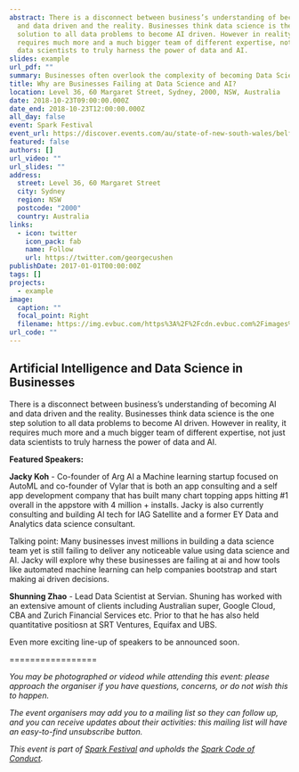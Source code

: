```yaml
---
abstract: There is a disconnect between business’s understanding of becoming AI
  and data driven and the reality. Businesses think data science is the one step
  solution to all data problems to become AI driven. However in reality, it
  requires much more and a much bigger team of different expertise, not just
  data scientists to truly harness the power of data and AI.
slides: example
url_pdf: ""
summary: Businesses often overlook the complexity of becoming Data Science and AI-driven. Join our discussion with Shuning Zhao and Jacky Koh on why businesses fail at AI and how automated machine learning tools can help bootstrap AI-driven decision-making at Spark Festival 2018.
title: Why are Businesses Failing at Data Science and AI?
location: Level 36, 60 Margaret Street, Sydney, 2000, NSW, Australia
date: 2018-10-23T09:00:00.000Z
date_end: 2018-10-23T12:00:00.000Z
all_day: false
event: Spark Festival
event_url: https://discover.events.com/au/state-of-new-south-wales/belfield/e/business/businesses-failing-data-science-margaret-street-belfield-sydney-canterbury-bankstown-nsw-2191-australia-267752446
featured: false
authors: []
url_video: ""
url_slides: ""
address:
  street: Level 36, 60 Margaret Street
  city: Sydney
  region: NSW
  postcode: "2000"
  country: Australia
links:
  - icon: twitter
    icon_pack: fab
    name: Follow
    url: https://twitter.com/georgecushen
publishDate: 2017-01-01T00:00:00Z
tags: []
projects:
  - example
image:
  caption: ""
  focal_point: Right
  filename: https://img.evbuc.com/https%3A%2F%2Fcdn.evbuc.com%2Fimages%2F49198252%2F245620971032%2F1%2Foriginal.jpg?auto=compress&s=add4b136a890b44fb7adf17038169781
url_code: ""
---
```

## Artificial Intelligence and Data Science in Businesses

There is a disconnect between business’s understanding of becoming AI and data driven and the reality. Businesses think data science is the one step solution to all data problems to become AI driven. However in reality, it requires much more and a much bigger team of different expertise, not just data scientists to truly harness the power of data and AI.

**Featured Speakers:**

**Jacky Koh** - Co-founder of Arg AI a Machine learning startup focused on AutoML and co-founder of Vylar that is both an app consulting and a self app development company that has built many chart topping apps hitting #1 overall in the appstore with 4 million + installs. Jacky is also currently consulting and building AI tech for IAG Satellite and a former EY Data and Analytics data science consultant.

Talking point: Many businesses invest millions in building a data science team yet is still failing to deliver any noticeable value using data science and AI. Jacky will explore why these businesses are failing at ai and how tools like automated machine learning can help companies bootstrap and start making ai driven decisions.

**Shunning Zhao** - Lead Data Scientist at Servian. Shuning has worked with an extensive amount of clients including Australian super, Google Cloud, CBA and Zurich Financial Services etc. Prior to that he has also held quantitative positiosn at SRT Ventures, Equifax and UBS.

Even more exciting line-up of speakers to be announced soon. 

\=================

*You may be photographed or videod while attending this event: please approach the organiser if you have questions, concerns, or do not wish this to happen.*

*The event organisers may add you to a mailing list so they can follow up, and you can receive updates about their activities: this mailing list will have an easy-to-find unsubscribe button.*

*This event is part of ​[Spark Festival](http://sparkfestival.co/) and upholds the [​Spark Code of Conduct](http://sparkfestival.co/code-of-conduct/).*

